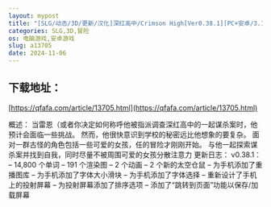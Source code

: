 ```yaml
---
layout: mypost
title: "[SLG/动态/3D/更新/汉化]深红高中/Crimson High[Ver0.38.1][PC+安卓/3.10G]"
categories: SLG,3D,冒险
os: 电脑游戏,安卓游戏
slug: a13705
date: 2024-11-06
---
```


## 下载地址：

[https://qfafa.com/article/13705.html](https://qfafa.com/article/13705.html)

概述：
当雷恩（或者你决定如何称呼他被指派调查深红高中的一起谋杀案时，他预计会面临一些挑战。
然而，他很快意识到学校的秘密远比他想象的要复杂。
面对一群古怪的角色包括一些可爱的女孩，任的冒险才刚刚开始。
与他一起探索谋杀案并找到自我，同时尽量不被周围可爱的女孩分散注意力
更新日志：
v0.38.1：
– 14,800 个单词
– 191 个渲染图
– 2 个动画
– 2 个新的太空仓鼠
– 为手机添加了重播图库
– 为手机添加了字体大小滑块
– 为手机添加了字体选择
– 重新设计了手机上的投射屏幕
– 为投射屏幕添加了排序选项
– 添加了“跳转到页面”功能以保存/加载屏幕